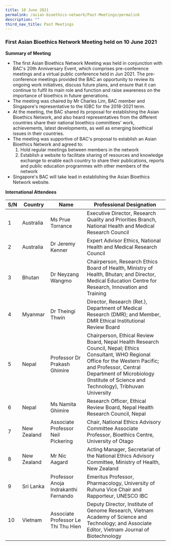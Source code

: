 ```yaml
---
title: 10 June 2021
permalink: /asian-bioethics-network/Past-Meetings/permalink
description: ""
third_nav_title: Past Meetings
---
```

### **First Asian Bioethics Network Meeting held on 10 June 2021**

**Summary of Meeting**
* The first Asian Bioethics Network Meeting was held in conjunction with BAC's 20th Anniversary Event, which comprises pre-conference meetings and a virtual public conference held in Jun 2021.  The pre-conference meetings provided the BAC an opportunity to review its ongoing work initiatives, discuss future plans, and ensure that it can continue to fulfil its main role and function and raise awareness on the importance of bioethics in future generations.  
* The meeting was chaired by Mr Charles Lim, BAC member and Singapore's representative to the IGBC for the 2018-2021 term.  
* At the meeting, the BAC shared its proposal for establishing the Asian Bioethics Network, and also heard representatives from the different countries share their national bioethics committees' work, achievements, latest developments, as well as emerging bioethical issues in their countries.  
* The meeting was supportive of BAC's proposal to establish an Asian Bioethics Network and agreed to:  
    1. Hold regular meetings between members in the network  
    2. Establish a website to facilitate sharing of resources and knowledge exchange to enable each country to share their publications, reports and public education programmes with other members of the network  
* Singapore's BAC will take lead in establishing the Asian Bioethics Network website.

**International Attendees**   

|     S/N    |     Country        |     Name                                       |     Professional Designation  |
|--------|-------------|---------------|----------------------|
|     1      |     Australia      |     Ms Prue   Torrance                         |     Executive   Director, Research Quality and Priorities Branch, National Health and Medical Research Council  |
|     2      |     Australia      |     Dr Jeremy   Kenner                         |     Expert   Advisor Ethics, National Health and Medical Research Council |
|     3      |     Bhutan         |     Dr Neyzang   Wangmo                        |     Chairperson,     Research   Ethics Board of Health, Ministry of Health, Bhutan; and Director,      Medical   Education Centre for Research, Innovation and Training  |
|     4      |     Myanmar        |     Dr Theingi   Thwin                         |     Director, Research (Ret.), Department of Medical Research (DMR); and Member, DMR   Ethical Institutional Review Board  |
|     5      |     Nepal          |     Professor Dr   Prakash Ghimire             |     Chairperson, Ethical Review Board,     Nepal Health   Research Council, Nepal;  Ethics Consultant, WHO Regional Office for the Western Pacific; and Professor,  Central Department of Microbiology (Institute of Science and Technology), Tribhuvan   University    |
|     6      |     Nepal          |     Ms Namita   Ghimire                        |     Research   Officer, Ethical Review Board, Nepal Health Research Council, Nepal |
|     7      |     New Zealand    |     Associate   Professor Neil Pickering       |     Chair,     National   Ethics Advisory Committee            Associate   Professor,     Bioethics   Centre, University of Otago  |
|     8      |     New Zealand    |     Mr Nic Aagard                              |     Acting   Manager, Secretariat of the National Ethics Advisory Committee, Ministry of   Health, New Zealand    |
|     9      |     Sri Lanka      |     Professor   Anoja Indrakanthi Fernando     |     Emeritus   Professor,     Pharmacology,     University of   Ruhuna           Vice Chair   and Rapporteur, UNESCO IBC  |
|     10     |     Vietnam        |     Associate Professor Le Thi Thu Hien        |     Deputy   Director,     Institute of   Genome Research, Vietnam Academy of Science and Technology; and Associate   Editor, Vietnam Journal of Biotechnology